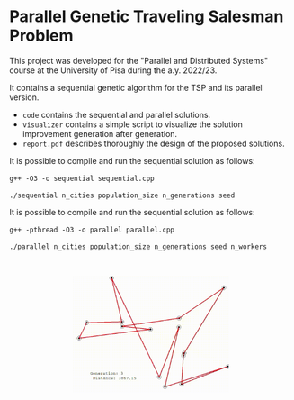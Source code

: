 # Parallel Genetic Traveling Salesman Problem
This project was developed for the "Parallel and Distributed Systems" course at the University of Pisa during the a.y. 2022/23.

It contains a sequential genetic algorithm for the TSP and its parallel version.

- `code` contains the sequential and parallel solutions.
- `visualizer` contains a simple script to visualize the solution improvement generation after generation.
- `report.pdf` describes thoroughly the design of the proposed solutions.

It is possible to compile and run the sequential solution as follows:
```
g++ -O3 -o sequential sequential.cpp
```
```
./sequential n_cities population_size n_generations seed
```
It is possible to compile and run the sequential solution as follows:
```
g++ -pthread -O3 -o parallel parallel.cpp
```
```
./parallel n_cities population_size n_generations seed n_workers
```
<br />
<p align="center">
  <img src="genetic_agorithm_example.gif" width="55%" height="55%"/>
</p>

